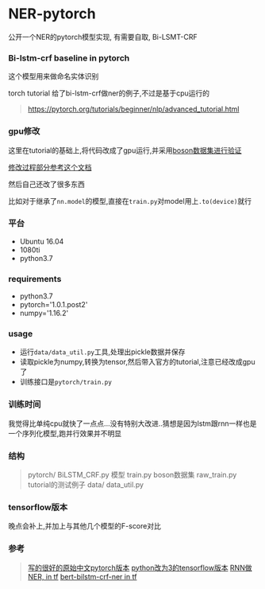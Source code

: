 # NER-pytorch
公开一个NER的pytorch模型实现, 有需要自取, Bi-LSMT-CRF

### Bi-lstm-crf baseline in pytorch
这个模型用来做命名实体识别

torch tutorial 给了bi-lstm-crf做ner的例子,不过是基于cpu运行的
> https://pytorch.org/tutorials/beginner/nlp/advanced_tutorial.html

### gpu修改
这里在tutorial的基础上,将代码改成了gpu运行,并采用[boson数据集进行验证](https://bosonnlp.com/dev/resource)

[修改过程部分参考这个文档](https://blog.csdn.net/qq_28444159/article/details/78781201)

然后自己还改了很多东西  

比如对于继承了`nn.model`的模型,直接在`train.py`对model用上`.to(device)`就行

### 平台
- Ubuntu 16.04
- 1080ti
- python3.7

### requirements
- python3.7
- pytorch='1.0.1.post2'
- numpy='1.16.2'

### usage
- 运行`data/data_util.py`工具,处理出pickle数据并保存
- 读取pickle为numpy,转换为tensor,然后带入官方的tutorial,注意已经改成gpu了
- 训练接口是`pytorch/train.py`

### 训练时间
我觉得比单纯cpu就快了一点点...没有特别大改进..猜想是因为lstm跟rnn一样也是一个序列化模型,跑并行效果并不明显

### 结构
> pytorch/
>   BiLSTM_CRF.py 模型
>   train.py boson数据集
>   raw_train.py tutorial的测试例子
> data/
>   data_util.py 


### tensorflow版本
晚点会补上,并加上与其他几个模型的F-score对比

### 参考
> [写的很好的原始中文pytorch版本](https://github.com/buppt/ChineseNER)
> [python改为3的tensorflow版本](https://github.com/WenRichard/NER-TF/tree/master/NER-Chinese-BiLSTM%2BCRF)
> [RNN做NER, in tf](https://github.com/zjy-ucas/ChineseNER)
> [bert-bilstm-crf-ner in tf](https://github.com/macanv/BERT-BiLSTM-CRF-NER)
